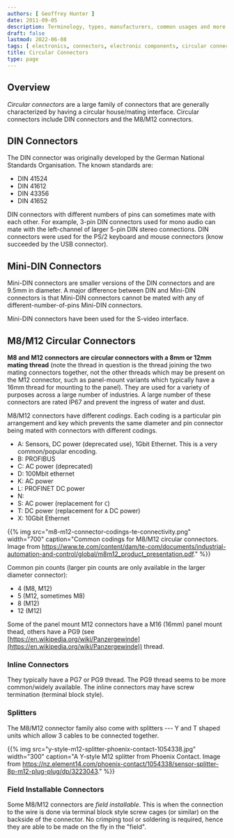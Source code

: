 ```yaml
---
authors: [ Geoffrey Hunter ]
date: 2011-09-05
description: Terminology, types, manufacturers, common usages and more info on circular connectors.
draft: false
lastmod: 2022-06-08
tags: [ electronics, connectors, electronic components, circular connectors, M12, M8, field installable, DIN, coding, splitters ]
title: Circular Connectors
type: page
---
```


## Overview

_Circular connectors_ are a large family of connectors that are generally characterized by having a circular house/mating interface. Circular connectors include DIN connectors and the M8/M12 connectors.

## DIN Connectors

The DIN connector was originally developed by the German National Standards Organisation. The known standards are:

* DIN 41524
* DIN 41612
* DIN 43356
* DIN 41652

DIN connectors with different numbers of pins can sometimes mate with each other. For example, 3-pin DIN connectors used for mono audio can mate with the left-channel of larger 5-pin DIN stereo connections. DIN connectors were used for the PS/2 keyboard and mouse connectors (know succeeded by the USB connector).

## Mini-DIN Connectors

Mini-DIN connectors are smaller versions of the DIN connectors and are 9.5mm in diameter. A major difference between DIN and Mini-DIN connectors is that Mini-DIN connectors cannot be mated with any of different-number-of-pins Mini-DIN connectors.

Mini-DIN connectors have been used for the S-video interface.

## M8/M12 Circular Connectors

**M8 and M12 connectors are circular connectors with a 8mm or 12mm mating thread** (note the thread in question is the thread joining the two mating connectors together, not the other threads which may be present on the M12 connector, such as panel-mount variants which typically have a 16mm thread for mounting to the panel). They are used for a variety of purposes across a large number of industries. A large number of these connectors are rated IP67 and prevent the ingress of water and dust.

M8/M12 connectors have different _codings_. Each coding is a particular pin arrangement and key which prevents the same diameter and pin connector being mated with connectors with different codings.

* A: Sensors, DC power (deprecated use), 1Gbit Ethernet. This is a very common/popular encoding.
* B: PROFIBUS
* C: AC power (deprecated)
* D: 100Mbit ethernet
* K: AC power
* L: PROFINET DC power
* N: 
* S: AC power (replacement for `C`)
* T: DC power (replacement for `A` DC power)
* X: 10Gbit Ethernet

{{% img src="m8-m12-connector-codings-te-connectivity.png" width="700" caption="Common codings for M8/M12 circular connectors. Image from https://www.te.com/content/dam/te-com/documents/industrial-automation-and-control/global/m8m12_product_presentation.pdf." %}}

Common pin counts (larger pin counts are only available in the larger diameter connector):

* 4 (M8, M12)
* 5 (M12, sometimes M8)
* 8 (M12)
* 12 (M12)

Some of the panel mount M12 connectors have a M16 (16mm) panel mount thead, others have a PG9 (see [https://en.wikipedia.org/wiki/Panzergewinde](https://en.wikipedia.org/wiki/Panzergewinde)) thread.

### Inline Connectors

They typically have a PG7 or PG9 thread. The PG9 thread seems to be more common/widely available. The inline connectors may have screw termination (terminal block style).

### Splitters

The M8/M12 connector family also come with splitters --- Y and T shaped units which allow 3 cables to be connected together.

{{% img src="y-style-m12-splitter-phoenix-contact-1054338.jpg" width="300" caption="A Y-style M12 splitter from Phoenix Contact. Image from https://nz.element14.com/phoenix-contact/1054338/sensor-splitter-8p-m12-plug-plug/dp/3223043." %}}

### Field Installable Connectors

Some M8/M12 connectors are _field installable_. This is when the connection to the wire is done via terminal block style screw cages (or similar) on the backside of the connector. No crimping tool or soldering is required, hence they are able to be made on the fly in the "field".
